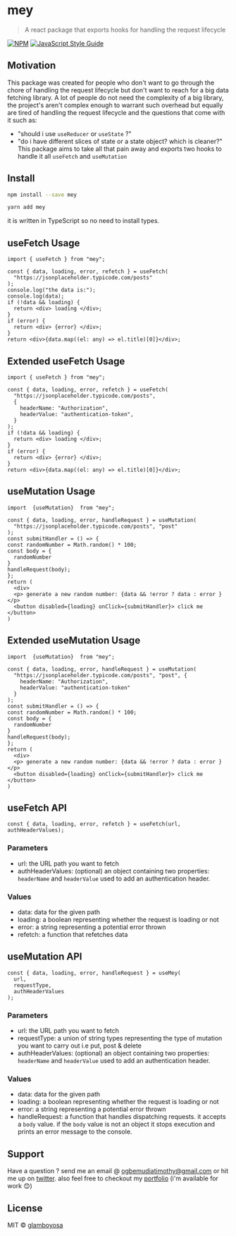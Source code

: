 # mey

> A react package that exports hooks for handling the request lifecycle

[![NPM](https://img.shields.io/npm/v/mey.svg)](https://www.npmjs.com/package/mey) [![JavaScript Style Guide](https://img.shields.io/badge/code_style-standard-brightgreen.svg)](https://standardjs.com)

## Motivation

This package was created for people who don't want to go through the chore of handling the request lifecycle but don't want to reach for a big data fetching library. A lot of people do not need the complexity of a big library, the project's aren't complex enough to warrant such overhead but equally are tired of handling the request lifecycle and the questions that come with it such as:

- "should i use `useReducer` or `useState` ?"
- "do i have different slices of state or a state object? which is cleaner?"
  This package aims to take all that pain away and exports two hooks to handle it all `useFetch` and `useMutation`

## Install

```bash
npm install --save mey
```

```bash
yarn add mey
```

it is written in TypeScript so no need to install types.

## useFetch Usage

```tsx
import { useFetch } from "mey";

const { data, loading, error, refetch } = useFetch(
  "https://jsonplaceholder.typicode.com/posts"
);
console.log("the data is:");
console.log(data);
if (!data && loading) {
  return <div> loading </div>;
}
if (error) {
  return <div> {error} </div>;
}
return <div>{data.map((el: any) => el.title)[0]}</div>;
```

## Extended useFetch Usage

```tsx
import { useFetch } from "mey";

const { data, loading, error, refetch } = useFetch(
  "https://jsonplaceholder.typicode.com/posts",
  {
    headerName: "Authorization",
    headerValue: "authentication-token",
  }
);
if (!data && loading) {
  return <div> loading </div>;
}
if (error) {
  return <div> {error} </div>;
}
return <div>{data.map((el: any) => el.title)[0]}</div>;
```

## useMutation Usage

```tsx
import  {useMutation}  from "mey";

const { data, loading, error, handleRequest } = useMutation(
  "https://jsonplaceholder.typicode.com/posts", "post"
);
const submitHandler = () => {
const randomNumber = Math.random() * 100;
const body = {
  randomNumber
}
handleRequest(body);
};
return (
  <div>
  <p> generate a new random number: {data && !error ? data : error } </p>
  <button disabled={loading} onClick={submitHandler}> click me </button>
)

```

## Extended useMutation Usage

```tsx
import  {useMutation}  from "mey";

const { data, loading, error, handleRequest } = useMutation(
  "https://jsonplaceholder.typicode.com/posts", "post", {
    headerName: "Authorization",
    headerValue: "authentication-token"
  }
);
const submitHandler = () => {
const randomNumber = Math.random() * 100;
const body = {
  randomNumber
}
handleRequest(body);
};
return (
  <div>
  <p> generate a new random number: {data && !error ? data : error } </p>
  <button disabled={loading} onClick={submitHandler}> click me </button>
)

```

## useFetch API

```tsx
const { data, loading, error, refetch } = useFetch(url, authHeaderValues);
```

### Parameters

- url: the URL path you want to fetch
- authHeaderValues: (optional) an object containing two properties: `headerName` and `headerValue` used to add an authentication header.

### Values

- data: data for the given path
- loading: a boolean representing whether the request is loading or not
- error: a string representing a potential error thrown
- refetch: a function that refetches data

## useMutation API

```tsx
const { data, loading, error, handleRequest } = useMey(
  url,
  requestType,
  authHeaderValues
);
```

### Parameters

- url: the URL path you want to fetch
- requestType: a union of string types representing the type of mutation you want to carry out i.e put, post & delete
- authHeaderValues: (optional) an object containing two properties: `headerName` and `headerValue` used to add an authentication header.

### Values

- data: data for the given path
- loading: a boolean representing whether the request is loading or not
- error: a string representing a potential error thrown
- handleRequest: a function that handles dispatching requests. it accepts a `body` value. if the `body` value is not an object it stops execution and prints an error message to the console.

## Support

Have a question ? send me an email @ ogbemudiatimothy@gmail.com or hit me up on [twitter](https://twitter.com/glamboyosa).
also feel free to checkout my [portfolio](https://timothyogbemudia.netlify.app) (i'm available for work 😊)

## License

MIT © [glamboyosa](https://github.com/glamboyosa)

